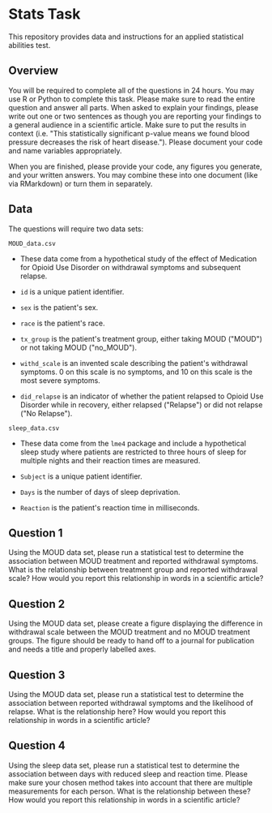 # Stats Task

This repository provides data and instructions for an applied statistical abilities test.

## Overview

You will be required to complete all of the questions in 24 hours. You may use R or Python to complete this task. Please make sure to read the entire question and answer all parts. When asked to explain your findings, please write out one or two sentences as though you are reporting your findings to a general audience in a scientific article. Make sure to put the results in context (i.e. "This statistically significant p-value means we found blood pressure decreases the risk of heart disease."). Please document your code and name variables appropriately.

When you are finished, please provide your code, any figures you generate, and your written answers. You may combine these into one document (like via RMarkdown) or turn them in separately.

## Data

The questions will require two data sets:

`MOUD_data.csv`

-   These data come from a hypothetical study of the effect of Medication for Opioid Use Disorder on withdrawal symptoms and subsequent relapse.

-   `id` is a unique patient identifier.

-   `sex` is the patient's sex.

-   `race` is the patient's race.

-   `tx_group` is the patient's treatment group, either taking MOUD ("MOUD") or not taking MOUD ("no_MOUD").

-   `withd_scale` is an invented scale describing the patient's withdrawal symptoms. 0 on this scale is no symptoms, and 10 on this scale is the most severe symptoms.

-   `did_relapse` is an indicator of whether the patient relapsed to Opioid Use Disorder while in recovery, either relapsed ("Relapse") or did not relapse ("No Relapse").

`sleep_data.csv`

-   These data come from the `lme4` package and include a hypothetical sleep study where patients are restricted to three hours of sleep for multiple nights and their reaction times are measured.

-   `Subject` is a unique patient identifier.

-   `Days` is the number of days of sleep deprivation.

-   `Reaction` is the patient's reaction time in milliseconds.

## Question 1

Using the MOUD data set, please run a statistical test to determine the association between MOUD treatment and reported withdrawal symptoms. What is the relationship between treatment group and reported withdrawal scale? How would you report this relationship in words in a scientific article?

## Question 2

Using the MOUD data set, please create a figure displaying the difference in withdrawal scale between the MOUD treatment and no MOUD treatment groups. The figure should be ready to hand off to a journal for publication and needs a title and properly labelled axes.

## Question 3

Using the MOUD data set, please run a statistical test to determine the association between reported withdrawal symptoms and the likelihood of relapse. What is the relationship here? How would you report this relationship in words in a scientific article?

## Question 4

Using the sleep data set, please run a statistical test to determine the association between days with reduced sleep and reaction time. Please make sure your chosen method takes into account that there are multiple measurements for each person. What is the relationship between these? How would you report this relationship in words in a scientific article?
